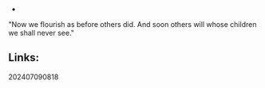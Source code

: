 - 
 "Now we flourish as before others did. And soon others will whose children we shall never see."

## Links: 



202407090818

